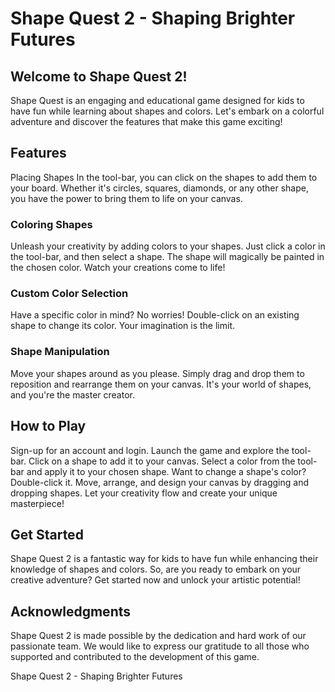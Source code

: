# Shape Quest 2 - Shaping Brighter Futures
## Welcome to Shape Quest 2!
Shape Quest is an engaging and educational game designed for kids to have fun while learning about shapes and colors. Let's embark on a colorful adventure and discover the features that make this game exciting!

## Features
Placing Shapes
In the tool-bar, you can click on the shapes to add them to your board. Whether it's circles, squares, diamonds, or any other shape, you have the power to bring them to life on your canvas.

### Coloring Shapes
Unleash your creativity by adding colors to your shapes. Just click a color in the tool-bar, and then select a shape. The shape will magically be painted in the chosen color. Watch your creations come to life!

### Custom Color Selection
Have a specific color in mind? No worries! Double-click on an existing shape to change its color. Your imagination is the limit.

### Shape Manipulation
Move your shapes around as you please. Simply drag and drop them to reposition and rearrange them on your canvas. It's your world of shapes, and you're the master creator.

## How to Play
Sign-up for an account and login.
Launch the game and explore the tool-bar.
Click on a shape to add it to your canvas.
Select a color from the tool-bar and apply it to your chosen shape.
Want to change a shape's color? Double-click it.
Move, arrange, and design your canvas by dragging and dropping shapes.
Let your creativity flow and create your unique masterpiece!

## Get Started
Shape Quest 2 is a fantastic way for kids to have fun while enhancing their knowledge of shapes and colors. So, are you ready to embark on your creative adventure? Get started now and unlock your artistic potential!

## Acknowledgments
Shape Quest 2 is made possible by the dedication and hard work of our passionate team. We would like to express our gratitude to all those who supported and contributed to the development of this game.

Shape Quest 2 - Shaping Brighter Futures

